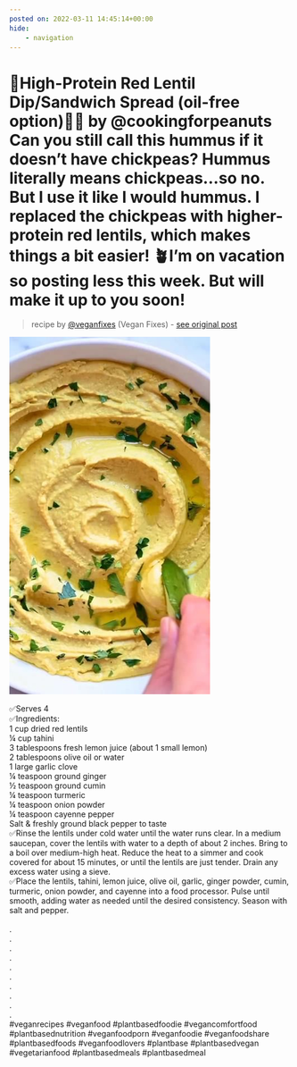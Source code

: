 ```yaml
---
posted on: 2022-03-11 14:45:14+00:00
hide:
    - navigation
---
```


# 🌱High-Protein Red Lentil Dip/Sandwich Spread (oil-free option)🌱🤔 by @cookingforpeanuts Can you still call this hummus if it doesn’t have chickpeas? Hummus literally means chickpeas…so no. But I use it like I would hummus. I replaced the chickpeas with higher-protein red lentils, which makes things a bit easier! 🪴I’m on vacation so posting less this week. But will make it up to you soon! 

> recipe by [@veganfixes](https://www.instagram.com/veganfixes/) 
(Vegan Fixes) - [see original post](https://instagram.com/p/Ca96TASp3yf)

![](../img/veganfixes_11-03-2022_1403.png)

✅Serves 4\
✅Ingredients:\
1 cup dried red lentils\
¼ cup tahini\
3 tablespoons fresh lemon juice (about 1 small lemon)\
2 tablespoons olive oil or water\
1 large garlic clove\
¼ teaspoon ground ginger\
½ teaspoon ground cumin\
¼ teaspoon turmeric\
¼ teaspoon onion powder\
¼ teaspoon cayenne pepper\
Salt & freshly ground black pepper to taste\
✅Rinse the lentils under cold water until the water runs clear. In a medium saucepan, cover the lentils with water to a depth of about 2 inches. Bring to a boil over medium-high heat. Reduce the heat to a simmer and cook covered for about 15 minutes, or until the lentils are just tender. Drain any excess water using a sieve.\
✅Place the lentils, tahini, lemon juice, olive oil, garlic, ginger powder, cumin, turmeric, onion powder, and cayenne into a food processor. Pulse until smooth, adding water as needed until the desired consistency. Season with salt and pepper. \
\
.\
.\
.\
.\
.\
.\
.\
.\
.\
.\
\#veganrecipes \#veganfood \#plantbasedfoodie \#vegancomfortfood \#plantbasednutrition \#veganfoodporn \#veganfoodie \#veganfoodshare \#plantbasedfoods \#veganfoodlovers \#plantbase \#plantbasedvegan \#vegetarianfood \#plantbasedmeals \#plantbasedmeal 